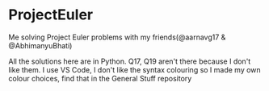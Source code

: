 # ProjectEuler
Me solving Project Euler problems with my friends(@aarnavg17 & @AbhimanyuBhati)

All the solutions here are in Python. Q17, Q19 aren't there because I don't like them. 
I use VS Code, I don't like the syntax colouring so I made my own colour choices, find that in the General Stuff repository 
